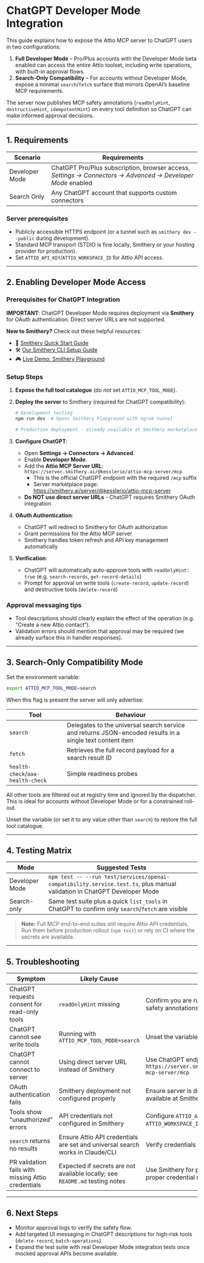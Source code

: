# ChatGPT Developer Mode Integration

This guide explains how to expose the Attio MCP server to ChatGPT users in two configurations:

1. **Full Developer Mode** – Pro/Plus accounts with the Developer Mode beta enabled can access the entire Attio toolset, including write operations, with built-in approval flows.
2. **Search-Only Compatibility** – For accounts without Developer Mode, expose a minimal `search`/`fetch` surface that mirrors OpenAI’s baseline MCP requirements.

The server now publishes MCP safety annotations (`readOnlyHint`, `destructiveHint`, `idempotentHint`) on every tool definition so ChatGPT can make informed approval decisions.

---

## 1. Requirements

| Scenario       | Requirements                                                                                               |
| -------------- | ---------------------------------------------------------------------------------------------------------- |
| Developer Mode | ChatGPT Pro/Plus subscription, browser access, _Settings → Connectors → Advanced → Developer Mode_ enabled |
| Search Only    | Any ChatGPT account that supports custom connectors                                                        |

### Server prerequisites

- Publicly accessible HTTPS endpoint (or a tunnel such as `smithery dev --public` during development).
- Standard MCP transport (STDIO is fine locally, Smithery or your hosting provider for production).
- Set `ATTIO_API_KEY`/`ATTIO_WORKSPACE_ID` for Attio API access.

---

## 2. Enabling Developer Mode Access

### Prerequisites for ChatGPT Integration

**IMPORTANT**: ChatGPT Developer Mode requires deployment via **Smithery** for OAuth authentication. Direct server URLs are not supported.

**New to Smithery?** Check out these helpful resources:

- 📖 [Smithery Quick Start Guide](https://smithery.ai/docs/getting_started/quickstart_build)
- 🛠️ [Our Smithery CLI Setup Guide](../deployment/smithery-cli-setup.md)
- 🎮 [Live Demo: Smithery Playground](https://smithery.ai/server/@kesslerio/attio-mcp-server)

### Setup Steps

1. **Expose the full tool catalogue** (do _not_ set `ATTIO_MCP_TOOL_MODE`).

2. **Deploy the server** to Smithery (required for ChatGPT compatibility):

   ```bash
   # Development testing
   npm run dev  # Opens Smithery Playground with ngrok tunnel

   # Production deployment - already available at Smithery marketplace
   ```

3. **Configure ChatGPT**:
   - Open **Settings → Connectors → Advanced**.
   - Enable **Developer Mode**.
   - Add the **Attio MCP Server URL**: `https://server.smithery.ai/@kesslerio/attio-mcp-server/mcp`
     - This is the official ChatGPT endpoint with the required `/mcp` suffix
     - Server marketplace page: https://smithery.ai/server/@kesslerio/attio-mcp-server
   - **Do NOT use direct server URLs** - ChatGPT requires Smithery OAuth integration

4. **OAuth Authentication**:
   - ChatGPT will redirect to Smithery for OAuth authorization
   - Grant permissions for the Attio MCP server
   - Smithery handles token refresh and API key management automatically

5. **Verification**:
   - ChatGPT will automatically auto-approve tools with `readOnlyHint: true` (e.g. `search-records`, `get-record-details`)
   - Prompt for approval on write tools (`create-record`, `update-record`) and destructive tools (`delete-record`)

### Approval messaging tips

- Tool descriptions should clearly explain the effect of the operation (e.g. “Create a new Attio contact”).
- Validation errors should mention that approval may be required (we already surface this in handler responses).

---

## 3. Search-Only Compatibility Mode

Set the environment variable:

```bash
export ATTIO_MCP_TOOL_MODE=search
```

When this flag is present the server will only advertise:

| Tool                              | Behaviour                                                                                                |
| --------------------------------- | -------------------------------------------------------------------------------------------------------- |
| `search`                          | Delegates to the universal search service and returns JSON-encoded results in a single text content item |
| `fetch`                           | Retrieves the full record payload for a search result ID                                                 |
| `health-check`/`aaa-health-check` | Simple readiness probes                                                                                  |

All other tools are filtered out at registry time and ignored by the dispatcher. This is ideal for accounts without Developer Mode or for a constrained roll-out.

Unset the variable (or set it to any value other than `search`) to restore the full tool catalogue.

---

## 4. Testing Matrix

| Mode           | Suggested Tests                                                                                                          |
| -------------- | ------------------------------------------------------------------------------------------------------------------------ |
| Developer Mode | `npm test -- --run test/services/openai-compatibility.service.test.ts`, plus manual validation in ChatGPT Developer Mode |
| Search-only    | Same test suite plus a quick `list_tools` in ChatGPT to confirm only `search`/`fetch` are visible                        |

> **Note:** Full MCP end-to-end suites still require Attio API credentials. Run them before production rollout (`npm test`) or rely on CI where the secrets are available.

---

## 5. Troubleshooting

| Symptom                                            | Likely Cause                                                                  | Fix                                                                                    |
| -------------------------------------------------- | ----------------------------------------------------------------------------- | -------------------------------------------------------------------------------------- |
| ChatGPT requests consent for read-only tools       | `readOnlyHint` missing                                                        | Confirm you are running a version that includes safety annotations                     |
| ChatGPT cannot see write tools                     | Running with `ATTIO_MCP_TOOL_MODE=search`                                     | Unset the variable for full access                                                     |
| ChatGPT cannot connect to server                   | Using direct server URL instead of Smithery                                   | Use ChatGPT endpoint URL: `https://server.smithery.ai/@kesslerio/attio-mcp-server/mcp` |
| OAuth authentication fails                         | Smithery deployment not configured properly                                   | Ensure server is deployed via `npm run dev` or available at Smithery marketplace       |
| Tools show "unauthorized" errors                   | API credentials not configured in Smithery                                    | Configure `ATTIO_API_KEY` and `ATTIO_WORKSPACE_ID` in Smithery dashboard               |
| `search` returns no results                        | Ensure Attio API credentials are set and universal search works in Claude/CLI | Verify credentials in Smithery configuration                                           |
| PR validation fails with missing Attio credentials | Expected if secrets are not available locally; see `README.md` testing notes  | Use Smithery for production deployments with proper credential management              |

---

## 6. Next Steps

- Monitor approval logs to verify the safety flow.
- Add targeted UI messaging in ChatGPT descriptions for high-risk tools (`delete-record`, `batch-operations`).
- Expand the test suite with real Developer Mode integration tests once mocked approval APIs become available.
